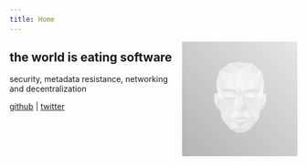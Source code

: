 ```yaml
---
title: Home
---
```


[<img src="https://raw.githubusercontent.com/gpestana/gpestana.github.io/master/static/avatar.png" style="max-width:40%;min-width:10%;float:right;" alt="Github repo" />](https://github.com/gpestana/)

## the world is eating software

security, metadata resistance, networking and decentralization

[github](https://github.com/gpestana) | [twitter](https://twitter.com/gpestana)

